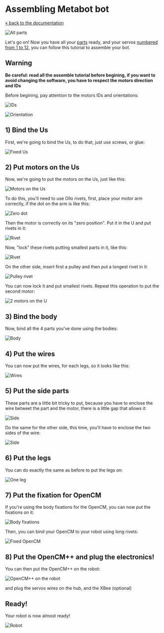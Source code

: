 # Assembling Metabot bot

[« back to the documentation](index.md)

![All parts](imgs/all-parts.jpg)

Let's go on!
Now you have all your [parts](parts.md) ready, and your servos [numbered from
1 to 12](ids.md), you can follow this tutorial to assemble your bot.

## Warning

**Be careful: read all the assemble tutorial before begining, if you want to
avoid changing the software, you have to respect the motors direction and IDs**

Before begining, pay attention to the motors IDs and orientations:

![IDs](imgs/ids.jpg)

![Orientation](imgs/orientation.jpg)

## 1) Bind the Us

First, we're going to bind the Us, to do that, just use screws, or glue:

![Fixed Us](imgs/fixed-us.jpg)

## 2) Put motors on the Us

Now, we're going to put the motors on the Us, just like this:

![Motors on the Us](imgs/motors-us.jpg)

To do this, you'll need to use Ollo rivets, first, place your motor arm correctly,
if the dot on the arm is like this:

![Zero dot](imgs/zero-dot.jpg)

Then the motor is correctly on its "zero position". Put it in the U and put rivets
in it:

![Rivet](imgs/rivet-u-1.jpg)

Now, "lock" these rivets putting smallest parts in it, like this:

![Rivet](imgs/rivet-u-2.jpg)

On the other side, insert first a pulley and then put a longest rivet in it:

![Pulley rivet](imgs/pulley-rivet.jpg)

You can now lock it and put smallest rivets. Repeat this operation to put the
second motor:

![2 motors on the U](imgs/us-2.jpg)

## 3) Bind the body

Now, bind all the 4 parts you've done using the bodies:

![Body](imgs/body.jpg)

## 4) Put the wires

You can now put the wires, for each legs, so it looks like this:

![Wires](imgs/wires.jpg)

## 5) Put the side parts

These parts are a little bit tricky to put, because you have to enclose the
wire betweet the part and the motor, there is a little gap that allows it:

![Side](imgs/side.jpg)

Do the same for the other side, this time, you'll have to enclose the two
sides of the wire:

![Side](imgs/side2.jpg)

## 6) Put the legs

You can do exactly the same as before to put the legs on:

![One leg](imgs/one-leg.jpg)

## 7) Put the fixation for OpenCM

If you're using the body fixations for the OpenCM, you can now put the fixations on it:

![Body fixations](imgs/opencm-fixations.jpg)

Then, you can bind your OpenCM to your robot using long rivets:

![Fixed OpenCM](imgs/opencm-fixed.jpg)

## 8) Put the OpenCM++ and plug the electronics!

You can then put the OpenCM++ on the robot:

![OpenCM++ on the robot](imgs/opencmpp-robot.jpg)

and plug the servos wires on the hub, and the XBee (optional)

## Ready!

Your robot is now almost ready!

![Robot](imgs/robot.jpg)

